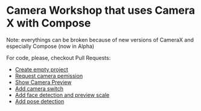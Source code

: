 # Camera Workshop that uses Camera X with Compose


Note: everythings can be broken because of new versions of CameraX and especially Compose (now in Alpha)

For code, please, checkout Pull Requests: 

* [Create empty project](https://github.com/nekdenis/camera_workshop/pull/1/files)
* [Request camera pemission](https://github.com/nekdenis/camera_workshop/pull/2/files)
* [Show Camera Preview](https://github.com/nekdenis/camera_workshop/pull/3/files)
* [Add camera switch](https://github.com/nekdenis/camera_workshop/pull/4/files)
* [Add face detection and preview scale](https://github.com/nekdenis/camera_workshop/pull/5/files)
* [Add pose detection](https://github.com/nekdenis/camera_workshop/pull/6/files)
